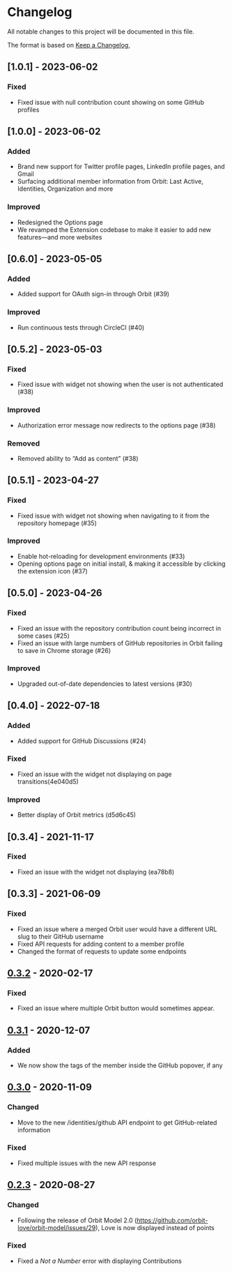 # Changelog

All notable changes to this project will be documented in this file.

The format is based on [Keep a Changelog](https://keepachangelog.com/en/1.0.0/),

## [1.0.1] - 2023-06-02

### Fixed

- Fixed issue with null contribution count showing on some GitHub profiles

## [1.0.0] - 2023-06-02

### Added

- Brand new support for Twitter profile pages, LinkedIn profile pages, and Gmail
- Surfacing additional member information from Orbit: Last Active, Identities, Organization and more

### Improved

- Redesigned the Options page
- We revamped the Extension codebase to make it easier to add new features—and more websites

## [0.6.0] - 2023-05-05

### Added

- Added support for OAuth sign-in through Orbit (#39)

### Improved

- Run continuous tests through CircleCI (#40)

## [0.5.2] - 2023-05-03

### Fixed

- Fixed issue with widget not showing when the user is not authenticated (#38)

### Improved

- Authorization error message now redirects to the options page (#38)

### Removed

- Removed ability to “Add as content” (#38)

## [0.5.1] - 2023-04-27

### Fixed

- Fixed issue with widget not showing when navigating to it from the repository homepage (#35)

### Improved

- Enable hot-reloading for development environments (#33)
- Opening options page on initial install, & making it accessible by clicking the extension icon (#37)

## [0.5.0] - 2023-04-26

### Fixed

- Fixed an issue with the repository contribution count being incorrect in some cases (#25)
- Fixed an issue with large numbers of GitHub repositories in Orbit failing to save in Chrome storage (#26)

### Improved

- Upgraded out-of-date dependencies to latest versions (#30)

## [0.4.0] - 2022-07-18

### Added

- Added support for GitHub Discussions (#24)

### Fixed

- Fixed an issue with the widget not displaying on page transitions(4e040d5)

### Improved

- Better display of Orbit metrics (d5d6c45)

## [0.3.4] - 2021-11-17

### Fixed

- Fixed an issue with the widget not displaying (ea78b8)

## [0.3.3] - 2021-06-09

### Fixed

- Fixed an issue where a merged Orbit user would have a different URL slug to their GitHub username
- Fixed API requests for adding content to a member profile
- Changed the format of requests to update some endpoints

## [0.3.2] - 2020-02-17

### Fixed

- Fixed an issue where multiple Orbit button would sometimes appear.

## [0.3.1] - 2020-12-07

### Added

- We now show the tags of the member inside the GitHub popover, if any

## [0.3.0] - 2020-11-09

### Changed

- Move to the new /identities/github API endpoint to get GitHub-related information

### Fixed

- Fixed multiple issues with the new API response

## [0.2.3] - 2020-08-27

### Changed

- Following the release of Orbit Model 2.0 (https://github.com/orbit-love/orbit-model/issues/29), Love is now displayed instead of points

### Fixed

- Fixed a _Not a Number_ error with displaying Contributions

[0.3.2]: https://github.com/orbit-love/orbit-browser-extension/releases/tag/v0.3.2
[0.3.1]: https://github.com/orbit-love/orbit-browser-extension/releases/tag/v0.3.1
[0.3.0]: https://github.com/orbit-love/orbit-browser-extension/releases/tag/v0.3.0
[0.2.3]: https://github.com/orbit-love/orbit-browser-extension/releases/tag/v0.2.3
